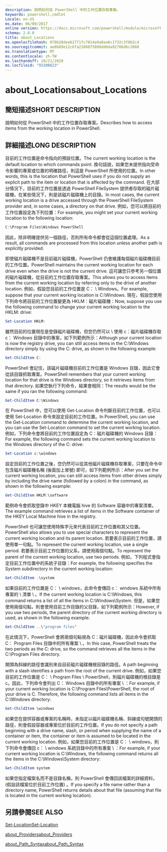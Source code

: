 ```yaml
---
description: 說明如何從 PowerShell 中的工作位置存取專案。
keywords: powershell,cmdlet
Locale: en-US
ms.date: 06/09/2017
online version: https://docs.microsoft.com/powershell/module/microsoft.powershell.core/about/about_locations?view=powershell-6&WT.mc_id=ps-gethelp
schema: 2.0.0
title: about_Locations
ms.openlocfilehash: 070b28dee62771fc7014a9a8aa6c1732c3f0b2cd
ms.sourcegitcommit: ae8b89e12c6fa2108075888dd6da92788d6c2888
ms.translationtype: MT
ms.contentlocale: zh-TW
ms.lasthandoff: 10/21/2020
ms.locfileid: "93208623"
---
```

# <a name="about_locations"></a><span data-ttu-id="72536-104">about_Locations</span><span class="sxs-lookup"><span data-stu-id="72536-104">about_Locations</span></span>

## <a name="short-description"></a><span data-ttu-id="72536-105">簡短描述</span><span class="sxs-lookup"><span data-stu-id="72536-105">SHORT DESCRIPTION</span></span>
<span data-ttu-id="72536-106">說明如何從 PowerShell 中的工作位置存取專案。</span><span class="sxs-lookup"><span data-stu-id="72536-106">Describes how to access items from the working location in PowerShell.</span></span>

## <a name="long-description"></a><span data-ttu-id="72536-107">詳細描述</span><span class="sxs-lookup"><span data-stu-id="72536-107">LONG DESCRIPTION</span></span>

<span data-ttu-id="72536-108">目前的工作位置是命令指向的預設位置。</span><span class="sxs-lookup"><span data-stu-id="72536-108">The current working location is the default location to which commands point.</span></span>
<span data-ttu-id="72536-109">換句話說，如果您未提供指向受命令影響的專案或位置的明確路徑，則這是 PowerShell 所使用的位置。</span><span class="sxs-lookup"><span data-stu-id="72536-109">In other words, this is the location that PowerShell uses if you do not supply an explicit path to the item or location that is affected by the command.</span></span> <span data-ttu-id="72536-110">在大部分情況下，目前的工作位置是透過 PowerShell FileSystem 提供者存取的磁片磁碟機，在某些情況下，則是該磁片磁碟機上的目錄。</span><span class="sxs-lookup"><span data-stu-id="72536-110">In most cases, the current working location is a drive accessed through the PowerShell FileSystem provider and, in some cases, a directory on that drive.</span></span>
<span data-ttu-id="72536-111">例如，您可以將目前的工作位置設定為下列位置：</span><span class="sxs-lookup"><span data-stu-id="72536-111">For example, you might set your current working location to the following location:</span></span>

```powershell
C:\Program Files\Windows PowerShell
```

<span data-ttu-id="72536-112">因此，除非明確提供另一個路徑，否則所有命令都會從這個位置處理。</span><span class="sxs-lookup"><span data-stu-id="72536-112">As a result, all commands are processed from this location unless another path is explicitly provided.</span></span>

<span data-ttu-id="72536-113">即使磁片磁碟機不是目前磁片磁碟機，PowerShell 仍會維護每個磁片磁碟機目前的工作位置。</span><span class="sxs-lookup"><span data-stu-id="72536-113">PowerShell maintains the current working location for each drive even when the drive is not the current drive.</span></span> <span data-ttu-id="72536-114">這可讓您只參考另一個位置的磁片磁碟機，從目前的工作位置存取專案。</span><span class="sxs-lookup"><span data-stu-id="72536-114">This allows you to access items from the current working location by referring only to the drive of another location.</span></span>
<span data-ttu-id="72536-115">例如，假設您目前的工作位置是 C： \\ Windows。</span><span class="sxs-lookup"><span data-stu-id="72536-115">For example, suppose that your current working location is C:\\Windows.</span></span> <span data-ttu-id="72536-116">現在，假設您使用下列命令將目前的工作位置變更為 HKLM：磁片磁碟機：</span><span class="sxs-lookup"><span data-stu-id="72536-116">Now, suppose you use the following command to change your current working location to the HKLM: drive:</span></span>

```powershell
Set-Location HKLM:
```

<span data-ttu-id="72536-117">雖然目前的位置現在是登錄磁片磁碟機，但您仍然可以 \\ 使用 c：磁片磁碟機存取 c： Windows 目錄中的專案，如下列範例所示：</span><span class="sxs-lookup"><span data-stu-id="72536-117">Although your current location is now the registry drive, you can still access items in the C:\\Windows directory simply by using the C: drive, as shown in the following example:</span></span>

```powershell
Get-ChildItem C:
```

<span data-ttu-id="72536-118">PowerShell 會記住，該磁片磁碟機目前的工作位置是 Windows 目錄，因此它會從該目錄抓取專案。</span><span class="sxs-lookup"><span data-stu-id="72536-118">PowerShell remembers that your current working location for that drive is the Windows directory, so it retrieves items from that directory.</span></span> <span data-ttu-id="72536-119">如果您執行下列命令，結果會相同：</span><span class="sxs-lookup"><span data-stu-id="72536-119">The results would be the same if you ran the following command:</span></span>

```powershell
Get-ChildItem C:\Windows
```

<span data-ttu-id="72536-120">在 PowerShell 中，您可以使用 Get-Location 命令判斷目前的工作位置，也可以使用 Set-Location 命令來設定目前的工作位置。</span><span class="sxs-lookup"><span data-stu-id="72536-120">In PowerShell, you can use the Get-Location command to determine the current working location, and you can use the Set-Location command to set the current working location.</span></span> <span data-ttu-id="72536-121">例如，下列命令會將目前的工作位置設定為 C：磁片磁碟機的 Windows 目錄：</span><span class="sxs-lookup"><span data-stu-id="72536-121">For example, the following command sets the current working location to the Windows directory of the C: drive:</span></span>

```powershell
Set-Location c:\windows
```

<span data-ttu-id="72536-122">設定目前的工作位置之後，您仍然可以從其他磁片磁碟機存取專案，只要在命令中包含磁片磁碟機名稱 (後面加上冒號) 即可，如下列範例所示：</span><span class="sxs-lookup"><span data-stu-id="72536-122">After you set the current working location, you can still access items from other drives simply by including the drive name (followed by a colon) in the command, as shown in the following example:</span></span>

```powershell
Get-ChildItem HKLM:\software
```

<span data-ttu-id="72536-123">範例命令會抓取登錄中 HKEY 本機電腦 hive 的 Software 容器中的專案清單。</span><span class="sxs-lookup"><span data-stu-id="72536-123">The example command retrieves a list of items in the Software container of the HKEY Local Machine hive in the registry.</span></span>

<span data-ttu-id="72536-124">PowerShell 也可讓您使用特殊字元來代表目前的工作位置和其父位置。</span><span class="sxs-lookup"><span data-stu-id="72536-124">PowerShell also allows you to use special characters to represent the current working location and its parent location.</span></span> <span data-ttu-id="72536-125">若要表示目前的工作位置，請使用單一句點。</span><span class="sxs-lookup"><span data-stu-id="72536-125">To represent the current working location, use a single period.</span></span> <span data-ttu-id="72536-126">若要表示目前工作位置的父系，請使用兩個句點。</span><span class="sxs-lookup"><span data-stu-id="72536-126">To represent the parent of the current working location, use two periods.</span></span> <span data-ttu-id="72536-127">例如，下列程式會指定目前工作位置中的系統子目錄：</span><span class="sxs-lookup"><span data-stu-id="72536-127">For example, the following specifies the System subdirectory in the current working location:</span></span>

```powershell
Get-ChildItem .\system
```

<span data-ttu-id="72536-128">如果目前的工作位置是 C： \\ windows，此命令會傳回 c： windows 系統中所有專案的 \\ 清單 \\ 。</span><span class="sxs-lookup"><span data-stu-id="72536-128">If the current working location is C:\\Windows, this command returns a list of all the items in C:\\Windows\\System.</span></span> <span data-ttu-id="72536-129">但是，如果您使用兩個句點，則會使用目前工作目錄的父目錄，如下列範例所示：</span><span class="sxs-lookup"><span data-stu-id="72536-129">However, if you use two periods, the parent directory of the current working directory is used, as shown in the following example:</span></span>

```powershell
Get-ChildItem ..\"program files"
```

<span data-ttu-id="72536-130">在此情況下，PowerShell 會將兩個句點視為 C：磁片磁碟機，因此命令會抓取 C： Program Files 目錄中的所有專案 \\ 。</span><span class="sxs-lookup"><span data-stu-id="72536-130">In this case, PowerShell treats the two periods as the C: drive, so the command retrieves all the items in the C:\\Program Files directory.</span></span>

<span data-ttu-id="72536-131">開頭為斜線的路徑會識別來自目前磁片磁碟機根目錄的路徑。</span><span class="sxs-lookup"><span data-stu-id="72536-131">A path beginning with a slash identifies a path from the root of the current drive.</span></span> <span data-ttu-id="72536-132">例如，如果您目前的工作位置是 C： \\ Program Files \\ PowerShell，則磁片磁碟機的根目錄是 c。因此，下列命令會列出 C： Windows 目錄中的所有專案 \\ ：</span><span class="sxs-lookup"><span data-stu-id="72536-132">For example, if your current working location is C:\\Program Files\\PowerShell, the root of your drive is C. Therefore, the following command lists all items in the C:\\Windows directory:</span></span>

```powershell
Get-ChildItem \windows
```

<span data-ttu-id="72536-133">如果您在提供容器或專案的名稱時，未指定以磁片磁碟機名稱、斜線或句號開頭的路徑，則會假設容器或專案位於目前的工作位置。</span><span class="sxs-lookup"><span data-stu-id="72536-133">If you do not specify a path beginning with a drive name, slash, or period when supplying the name of a container or item, the container or item is assumed to be located in the current working location.</span></span> <span data-ttu-id="72536-134">例如，如果您目前的工作位置是 C： \\ windows，則下列命令會傳回 c： \\ windows 系統目錄中的所有專案 \\ ：</span><span class="sxs-lookup"><span data-stu-id="72536-134">For example, if your current working location is C:\\Windows, the following command returns all the items in the C:\\Windows\\System directory:</span></span>

```powershell
Get-ChildItem system
```

<span data-ttu-id="72536-135">如果您指定檔案名而不是目錄名稱，則 PowerShell 會傳回該檔案的詳細資料， (假設該檔案位於目前工作位置) 。</span><span class="sxs-lookup"><span data-stu-id="72536-135">If you specify a file name rather than a directory name, PowerShell returns details about that file (assuming that file is located in the current working location).</span></span>

## <a name="see-also"></a><span data-ttu-id="72536-136">另請參閱</span><span class="sxs-lookup"><span data-stu-id="72536-136">SEE ALSO</span></span>

[<span data-ttu-id="72536-137">Set-Location</span><span class="sxs-lookup"><span data-stu-id="72536-137">Set-Location</span></span>](xref:Microsoft.PowerShell.Management.Set-Location)

[<span data-ttu-id="72536-138">about_Providers</span><span class="sxs-lookup"><span data-stu-id="72536-138">about_Providers</span></span>](about_Providers.md)

[<span data-ttu-id="72536-139">about_Path_Syntax</span><span class="sxs-lookup"><span data-stu-id="72536-139">about_Path_Syntax</span></span>](about_Path_Syntax.md)
